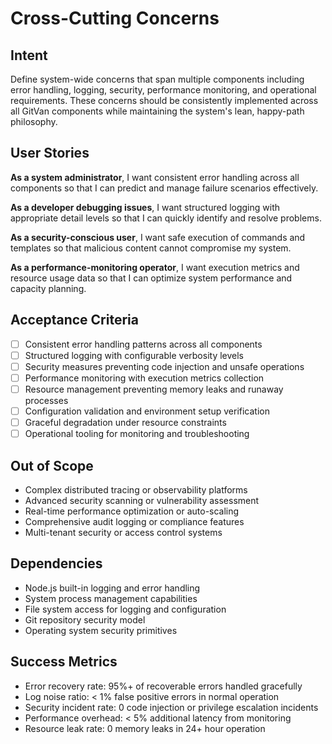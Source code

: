 # Cross-Cutting Concerns

## Intent

Define system-wide concerns that span multiple components including error handling, logging, security, performance monitoring, and operational requirements. These concerns should be consistently implemented across all GitVan components while maintaining the system's lean, happy-path philosophy.

## User Stories

**As a system administrator**, I want consistent error handling across all components so that I can predict and manage failure scenarios effectively.

**As a developer debugging issues**, I want structured logging with appropriate detail levels so that I can quickly identify and resolve problems.

**As a security-conscious user**, I want safe execution of commands and templates so that malicious content cannot compromise my system.

**As a performance-monitoring operator**, I want execution metrics and resource usage data so that I can optimize system performance and capacity planning.

## Acceptance Criteria

- [ ] Consistent error handling patterns across all components
- [ ] Structured logging with configurable verbosity levels
- [ ] Security measures preventing code injection and unsafe operations
- [ ] Performance monitoring with execution metrics collection
- [ ] Resource management preventing memory leaks and runaway processes
- [ ] Configuration validation and environment setup verification
- [ ] Graceful degradation under resource constraints
- [ ] Operational tooling for monitoring and troubleshooting

## Out of Scope

- Complex distributed tracing or observability platforms
- Advanced security scanning or vulnerability assessment
- Real-time performance optimization or auto-scaling
- Comprehensive audit logging or compliance features
- Multi-tenant security or access control systems

## Dependencies

- Node.js built-in logging and error handling
- System process management capabilities
- File system access for logging and configuration
- Git repository security model
- Operating system security primitives

## Success Metrics

- Error recovery rate: 95%+ of recoverable errors handled gracefully
- Log noise ratio: < 1% false positive errors in normal operation
- Security incident rate: 0 code injection or privilege escalation incidents
- Performance overhead: < 5% additional latency from monitoring
- Resource leak rate: 0 memory leaks in 24+ hour operation